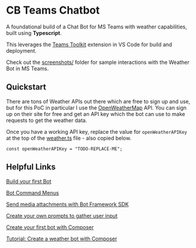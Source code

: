 # CB Teams Chatbot

A foundational build of a Chat Bot for MS Teams with weather capabilities, built using **Typescript**.

This leverages the [Teams Toolkit](https://docs.microsoft.com/en-us/microsoftteams/platform/get-started/prerequisites?tabs=vscode) extension in VS Code for build and deployment.

Check out the [screenshots/](./screenshots) folder for sample interactions with the Weather Bot in MS Teams.

## Quickstart

There are tons of Weather APIs out there which are free to sign up and use, but for this PoC in particular I use the [OpenWeatherMap](https://openweathermap.org/) API. You can sign up on their site for free and get an API key which the bot can use to make requests to get the weather data.

Once you have a working API key, replace the value for `openWeatherAPIKey` at the top of the [weather.ts](./bot/weather.ts) file - also copied below.

```
const openWeatherAPIKey = "TODO-REPLACE-ME";
```

## Helpful Links

[Build your first Bot](https://docs.microsoft.com/en-us/microsoftteams/platform/get-started/first-app-bot?tabs=vscode)

[Bot Command Menus](https://docs.microsoft.com/en-us/microsoftteams/platform/bots/how-to/create-a-bot-commands-menu?tabs=desktop%2Cdotnet)

[Send media attachments with Bot Framework SDK](https://docs.microsoft.com/en-us/azure/bot-service/bot-builder-howto-add-media-attachments?view=azure-bot-service-4.0&tabs=javascript)

[Create your own prompts to gather user input](https://docs.microsoft.com/en-us/azure/bot-service/bot-builder-primitive-prompts?view=azure-bot-service-4.0&tabs=javascript)

[Create your first bot with Composer](https://docs.microsoft.com/en-us/composer/quickstart-create-bot)

[Tutorial: Create a weather bot with Composer](https://docs.microsoft.com/en-us/composer/tutorial-create-weather-bot)
